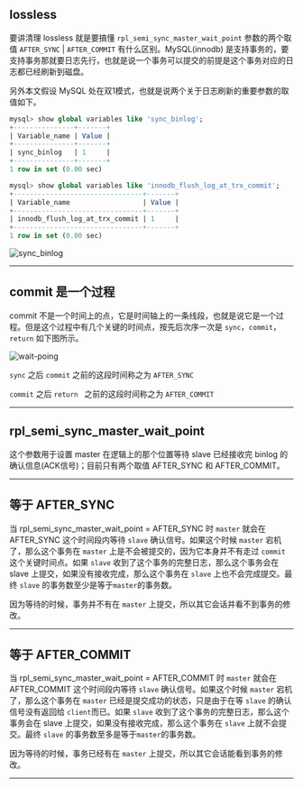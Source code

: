 ## lossless
要讲清理 lossless 就是要搞懂 `rpl_semi_sync_master_wait_point` 参数的两个取值 `AFTER_SYNC` | `AFTER_COMMIT` 有什么区别。MySQL(innodb) 是支持事务的，要支持事务那就要日志先行，也就是说一个事务可以提交的前提是这个事务对应的日志都已经刷新到磁盘。

另外本文假设 MySQL 处在双1模式，也就是说两个关于日志刷新的重要参数的取值如下。

```sql
mysql> show global variables like 'sync_binlog';
+---------------+-------+
| Variable_name | Value |
+---------------+-------+
| sync_binlog   | 1     |
+---------------+-------+
1 row in set (0.00 sec)

mysql> show global variables like 'innodb_flush_log_at_trx_commit';
+--------------------------------+-------+
| Variable_name                  | Value |
+--------------------------------+-------+
| innodb_flush_log_at_trx_commit | 1     |
+--------------------------------+-------+
1 row in set (0.00 sec)
```

![sync_binlog](static/2020-14/sync_binlog.png)

---

## commit 是一个过程
commit 不是一个时间上的点，它是时间轴上的一条线段，也就是说它是一个过程。但是这个过程中有几个关键的时间点，按先后次序一次是 `sync`，`commit`，`return` 如下图所示。

![wait-poing](static/2020-14/wait-poing.png)

`sync` 之后 `commit` 之前的这段时间称之为 `AFTER_SYNC`

`commit` 之后 `return ` 之前的这段时间称之为 `AFTER_COMMIT`

---

## rpl_semi_sync_master_wait_point
这个参数用于设置 master 在逻辑上的那个位置等待 slave 已经接收完 binlog 的确认信息(ACK信号)；目前只有两个取值 AFTER_SYNC 和 AFTER_COMMIT。

---

## 等于 AFTER_SYNC
当 rpl_semi_sync_master_wait_point = AFTER_SYNC 时 `master` 就会在 AFTER_SYNC 这个时间段内等待 `slave` 确认信号。如果这个时候 `master` 宕机了，那么这个事务在 `master` 上是不会被提交的，因为它本身并不有走过 `commit` 这个关键时间点。如果 `slave` 收到了这个事务的完整日志，那么这个事务会在 slave 上提交，如果没有接收完成，那么这个事务在 `slave` 上也不会完成提交。最终 `slave` 的事务数至少是等于`master`的事务数。

因为等待的时候，事务并不有在 `master` 上提交，所以其它会话并看不到事务的修改。

---

## 等于 AFTER_COMMIT
当 rpl_semi_sync_master_wait_point = AFTER_COMMIT 时 `master` 就会在 AFTER_COMMIT 这个时间段内等待 `slave` 确认信号。如果这个时候 `master` 宕机了，那么这个事务在 `master` 已经是提交成功的状态，只是由于在等 `slave` 的确认信号没有返回给 `client`而已。如果 `slave` 收到了这个事务的完整日志，那么这个事务会在 slave 上提交，如果没有接收完成，那么这个事务在 `slave` 上就不会提交。最终 `slave` 的事务数至多是等于`master`的事务数。

因为等待的时候，事务已经有在 `master` 上提交，所以其它会话能看到事务的修改。

---


